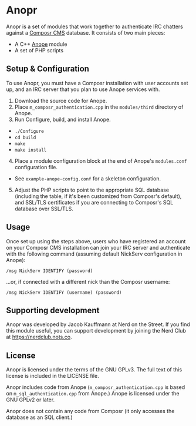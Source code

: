 # Anopr

Anopr is a set of modules that work together to authenticate IRC chatters against a [Composr CMS](https://compo.sr/) database. It consists of two main pieces:

- A C++ [Anope](https://www.anope.org/) module
- A set of PHP scripts

## Setup & Configuration

To use Anopr, you must have a Composr installation with user accounts set up, and an IRC server that you plan to use Anope services with.

1. Download the source code for Anope.
2. Place `m_composr_authentication.cpp` in the `modules/third` directory of Anope.
3. Run Configure, build, and install Anope.
  - `./Configure`
  - `cd build`
  - `make`
  - `make install`
4. Place a module configuration block at the end of Anope's `modules.conf` configuration file.
  - See `example-anope-config.conf` for a skeleton configuration.
5. Adjust the PHP scripts to point to the appropriate SQL database (including the table, if it's been customized from Composr's default), 
   and SSL/TLS certificates if you are connecting to Composr's SQL database over SSL/TLS.

## Usage

Once set up using the steps above, users who have registered an account on your Composr CMS installation can 
join your IRC server and authenticate with the following command (assuming default NickServ configuration in Anope):

```
/msg NickServ IDENTIFY (password)
```

...or, if connected with a different nick than the Composr username:

```
/msg NickServ IDENTIFY (username) (password)
```

## Supporting development

Anopr was developed by Jacob Kauffmann at Nerd on the Street. 
If you find this module useful, you can support development by joining the Nerd Club at https://nerdclub.nots.co.

## License

Anopr is licensed under the terms of the GNU GPLv3. The full text of this license is included in the LICENSE file.

Anopr includes code from Anope (`m_composr_authentication.cpp` is based on `m_sql_authentication.cpp` from Anope.) Anope is licensed under the GNU GPLv2 or later.

Anopr does not contain any code from Composr (it only accesses the database as an SQL client.)
